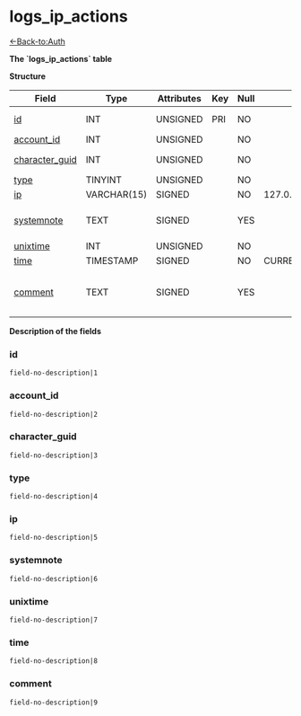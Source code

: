 # logs\_ip\_actions

[<-Back-to:Auth](database-auth.md)

**The \`logs\_ip\_actions\` table**

**Structure**

| Field               | Type        | Attributes | Key | Null | Default           | Extra          | Comment                       |
| ------------------- | ----------- | ---------- | --- | ---- | ----------------- | -------------- | ----------------------------- |
| [id][1]             | INT         | UNSIGNED   | PRI | NO   |                   | AUTO_INCREMENT | Unique Identifier             |
| [account_id][2]     | INT         | UNSIGNED   |     | NO   |                   |                | Account ID                    |
| [character_guid][3] | INT         | UNSIGNED   |     | NO   |                   |                | Character Guid                |
| [type][4]           | TINYINT     | UNSIGNED   |     | NO   |                   |                |                               |
| [ip][5]             | VARCHAR(15) | SIGNED     |     | NO   | 127.0.0.1         |                |                               |
| [systemnote][6]     | TEXT        | SIGNED     |     | YES  |                   |                | Notes inserted by system      |
| [unixtime][7]       | INT         | UNSIGNED   |     | NO   |                   |                | Unixtime                      |
| [time][8]           | TIMESTAMP   | SIGNED     |     | NO   | CURRENT_TIMESTAMP |                | Timestamp                     |
| [comment][9]        | TEXT        | SIGNED     |     | YES  |                   |                | Allows users to add a comment |

[1]: #id
[2]: #accountid
[3]: #characterguid
[4]: #type
[5]: #ip
[6]: #systemnote
[7]: #unixtime
[8]: #time
[9]: #comment

**Description of the fields**

### id

`field-no-description|1`

### account\_id

`field-no-description|2`

### character\_guid

`field-no-description|3`

### type

`field-no-description|4`

### ip

`field-no-description|5`

### systemnote

`field-no-description|6`

### unixtime

`field-no-description|7`

### time

`field-no-description|8`

### comment

`field-no-description|9`
